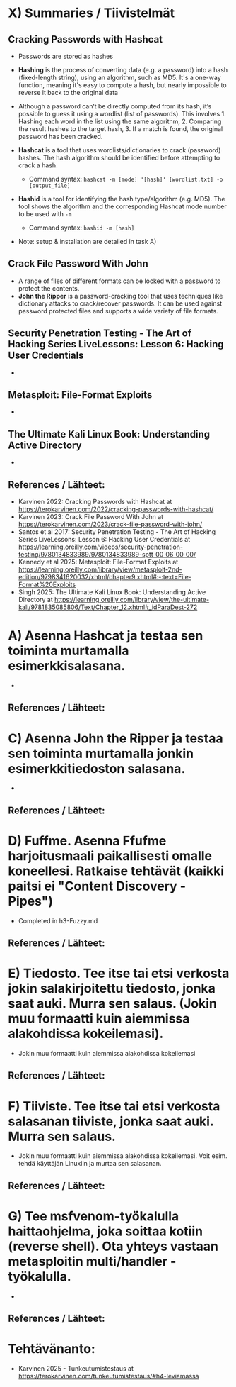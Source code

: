 # X) Summaries / Tiivistelmät

## Cracking Passwords with Hashcat

- Passwords are stored as hashes 
- **Hashing** is the process of converting data (e.g. a password) into a hash (fixed-length string), using an algorithm, such as MD5. It's a one-way function, meaning it's easy to compute a hash, but nearly impossible to reverse it back to the original data
- Although a password can’t be directly computed from its hash, it’s possible to guess it using a wordlist (list of passwords). This involves 1. Hashing each word in the list using the same algorithm, 2. Comparing the result hashes to the target hash, 3. If a match is found, the original password has been cracked.  
- **Hashcat** is a tool that uses wordlists/dictionaries to crack (password) hashes. The hash algorithm should be identified before attempting to crack a hash.
  - Command syntax: `hashcat -m [mode] '[hash]' [wordlist.txt] -o [output_file]`

- **Hashid** is a tool for identifying the hash type/algorithm (e.g. MD5). The tool shows the algorithm and the corresponding Hashcat mode number to be used with `-m`
  - Command syntax: `hashid -m [hash]`

- Note: setup & installation are detailed in task A)
  
## Crack File Password With John

- A range of files of different formats can be locked with a password to protect the contents.
- **John the Ripper** is a password-cracking tool that uses techniques like dictionary attacks to crack/recover passwords. It can be used against password protected files and supports a wide variety of file formats.


## Security Penetration Testing - The Art of Hacking Series LiveLessons: Lesson 6: Hacking User Credentials
-

## Metasploit: File-Format Exploits
-

## The Ultimate Kali Linux Book: Understanding Active Directory
-

## References / Lähteet:
- Karvinen 2022: Cracking Passwords with Hashcat at https://terokarvinen.com/2022/cracking-passwords-with-hashcat/ 
- Karvinen 2023: Crack File Password With John at https://terokarvinen.com/2023/crack-file-password-with-john/ 
- Santos et al 2017: Security Penetration Testing - The Art of Hacking Series LiveLessons: Lesson 6: Hacking User Credentials at https://learning.oreilly.com/videos/security-penetration-testing/9780134833989/9780134833989-sptt_00_06_00_00/ 
- Kennedy et al 2025: Metasploit: File-Format Exploits at https://learning.oreilly.com/library/view/metasploit-2nd-edition/9798341620032/xhtml/chapter9.xhtml#:-:text=File-Format%20Exploits 
- Singh 2025: The Ultimate Kali Linux Book: Understanding Active Directory at https://learning.oreilly.com/library/view/the-ultimate-kali/9781835085806/Text/Chapter_12.xhtml#_idParaDest-272



# A) Asenna Hashcat ja testaa sen toiminta murtamalla esimerkkisalasana.
-
## References / Lähteet:


# C) Asenna John the Ripper ja testaa sen toiminta murtamalla jonkin esimerkkitiedoston salasana.
-

## References / Lähteet:

# D) Fuffme. Asenna Ffufme harjoitusmaali paikallisesti omalle koneellesi. Ratkaise tehtävät (kaikki paitsi ei "Content Discovery - Pipes")
- Completed in h3-Fuzzy.md

## References / Lähteet:

# E) Tiedosto. Tee itse tai etsi verkosta jokin salakirjoitettu tiedosto, jonka saat auki. Murra sen salaus. (Jokin muu formaatti kuin aiemmissa alakohdissa kokeilemasi).
- Jokin muu formaatti kuin aiemmissa alakohdissa kokeilemasi

## References / Lähteet:

# F) Tiiviste. Tee itse tai etsi verkosta salasanan tiiviste, jonka saat auki. Murra sen salaus.
- Jokin muu formaatti kuin aiemmissa alakohdissa kokeilemasi. Voit esim. tehdä käyttäjän Linuxiin ja murtaa sen salasanan.

## References / Lähteet:


# G) Tee msfvenom-työkalulla haittaohjelma, joka soittaa kotiin (reverse shell). Ota yhteys vastaan metasploitin multi/handler -työkalulla.
- 

## References / Lähteet:


# Tehtävänanto:
- Karvinen 2025 - Tunkeutumistestaus at https://terokarvinen.com/tunkeutumistestaus/#h4-leviamassa
